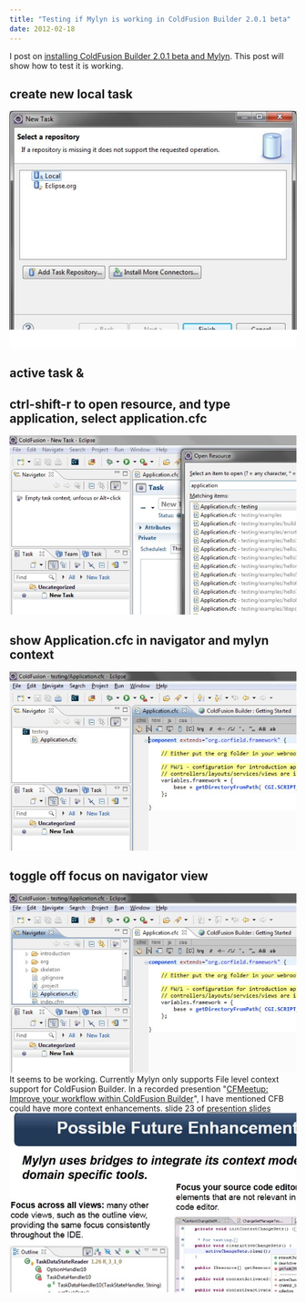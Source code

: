 ```yaml
---
title: "Testing if Mylyn is working in ColdFusion Builder 2.0.1 beta"
date: 2012-02-18
---
```


I post on [installing ColdFusion Builder 2.0.1 beta and Mylyn](http://mikehenke.com/post.cfm/coldfusion-builder-2-0-1-beta-and-mylyn). This post will show how to test it is working.

## create new local task

![](images/cfbb10.jpg)

## active task &

## ctrl-shift-r to open resource, and type application, select application.cfc

![](images/cfbb11.jpg)

## show Application.cfc in navigator and mylyn context

![](images/cfbb12.jpg)

## toggle off focus on navigator view

![](images/cfbb13.jpg) It seems to be working. Currently Mylyn only supports File level context support for ColdFusion Builder. In a recorded presention "[CFMeetup: Improve your workflow within ColdFusion Builder](http://experts.adobeconnect.com/p2sco3luay1/)", I have mentioned CFB could have more context enhancements. slide 23 of [presention slides](https://docs.google.com/present/edit?id=0AZZAxOdc0CBnZGMyc2I0NTRfOTA0ZjM3eGZ6bW4)  
![](images/cfbb14.jpg)

